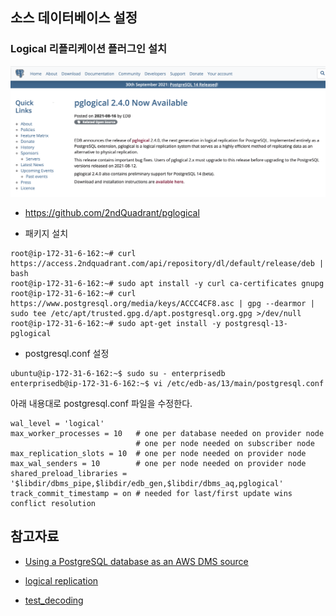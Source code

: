 ## 소스 데이터베이스 설정 ##




  
### Logical 리플리케이션 플러그인 설치 ###  

![1](https://github.com/gnosia93/epas-to-rds/blob/main/pglogical.png)

* https://github.com/2ndQuadrant/pglogical

* 패키지 설치
```
root@ip-172-31-6-162:~# curl https://access.2ndquadrant.com/api/repository/dl/default/release/deb | bash
root@ip-172-31-6-162:~# sudo apt install -y curl ca-certificates gnupg
root@ip-172-31-6-162:~# curl https://www.postgresql.org/media/keys/ACCC4CF8.asc | gpg --dearmor | sudo tee /etc/apt/trusted.gpg.d/apt.postgresql.org.gpg >/dev/null
root@ip-172-31-6-162:~# sudo apt-get install -y postgresql-13-pglogical
```

* postgresql.conf 설정

```
ubuntu@ip-172-31-6-162:~$ sudo su - enterprisedb
enterprisedb@ip-172-31-6-162:~$ vi /etc/edb-as/13/main/postgresql.conf
```
아래 내용대로 postgresql.conf 파일을 수정한다.
```
wal_level = 'logical'
max_worker_processes = 10   # one per database needed on provider node
                            # one per node needed on subscriber node
max_replication_slots = 10  # one per node needed on provider node
max_wal_senders = 10        # one per node needed on provider node
shared_preload_libraries = '$libdir/dbms_pipe,$libdir/edb_gen,$libdir/dbms_aq,pglogical'
track_commit_timestamp = on # needed for last/first update wins conflict resolution
```



## 참고자료 ##

* [Using a PostgreSQL database as an AWS DMS source](https://docs.aws.amazon.com/dms/latest/userguide/CHAP_Source.PostgreSQL.html)

* [logical replication](https://medium.com/@ramesh.esl/change-data-capture-cdc-in-postgresql-7dee2d467d1b)

* [test_decoding](https://www.enterprisedb.com/edb-docs/d/postgresql/reference/manual/11.7/test-decoding.html)
